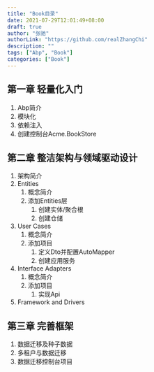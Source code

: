 ```yaml
---
title: "Book目录"
date: 2021-07-29T12:01:49+08:00
draft: true
author: "张驰"
authorLink: "https://github.com/realZhangChi"
description: ""
tags: ["Abp", "Book"]
categories: ["Book"]
---
```


## 第一章 轻量化入门

1. Abp简介
2. 模块化
3. 依赖注入
4. 创建控制台Acme.BookStore

## 第二章 整洁架构与领域驱动设计

1. 架构简介
2. Entities
   1. 概念简介
   2. 添加Entities层
      1. 创建实体/聚合根
      2. 创建仓储
3. User Cases
   1. 概念简介
   2. 添加项目
      1. 定义Dto并配置AutoMapper
      2. 创建应用服务
4. Interface Adapters
   1. 概念简介
   2. 添加项目
      1. 实现Api
5. Framework and Drivers

## 第三章 完善框架

1. 数据迁移及种子数据
2. 多租户与数据迁移
3. 数据迁移控制台项目

